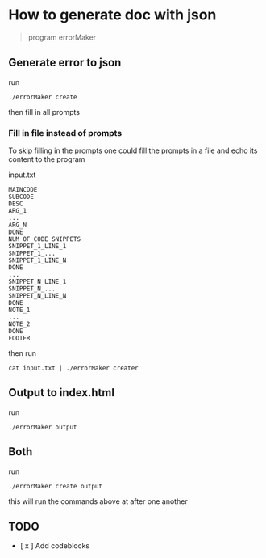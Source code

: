 # How to generate doc with json

> program errorMaker

## Generate error to json
run
```
./errorMaker create
```
then fill in all prompts

### Fill in file instead of prompts
To skip filling in the prompts one could fill the prompts in a
file and echo its content to the program

input.txt
```
MAINCODE
SUBCODE
DESC
ARG_1
...
ARG_N
DONE
NUM OF CODE SNIPPETS
SNIPPET_1_LINE_1
SNIPPET_1_...
SNIPPET_1_LINE_N
DONE
...
SNIPPET_N_LINE_1
SNIPPET_N_...
SNIPPET_N_LINE_N
DONE
NOTE_1
...
NOTE_2
DONE
FOOTER
```
then run
```
cat input.txt | ./errorMaker creater
```


## Output to index.html
run
```
./errorMaker output
```

## Both
run
```
./errorMaker create output
```
this will run the commands above at after one another

## TODO
- [ x ] Add codeblocks



